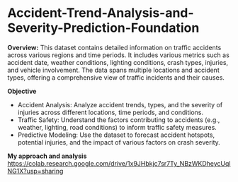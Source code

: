 # Accident-Trend-Analysis-and-Severity-Prediction-Foundation

**Overview:** This dataset contains detailed information on traffic accidents across various regions and time periods. It includes various metrics such as accident date, weather conditions, lighting conditions, crash types, injuries, and vehicle involvement. The data spans multiple locations and accident types, offering a comprehensive view of traffic incidents and their causes.

**Objective**
  * Accident Analysis: Analyze accident trends, types, and the severity of injuries across different locations, time periods, and conditions.
  *  Traffic Safety: Understand the factors contributing to accidents (e.g., weather, lighting, road conditions) to inform traffic safety measures.
  *  Predictive Modeling: Use the dataset to forecast accident hotspots, potential injuries, and the impact of various factors on crash severity.

**My approach and analysis**
https://colab.research.google.com/drive/1x9JHbkjc7sr7Ty_NBzWKDheycUqlNG1X?usp=sharing
